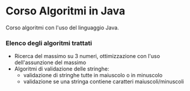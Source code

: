 # Corso Algoritmi in Java

Corso algoritmi con l'uso del linguaggio Java.

### Elenco degli algoritmi trattati

- Ricerca del massimo su 3 numeri, ottimizzazione con l'uso dell'assunzione del massimo
- Algoritmi di validazione delle stringhe:
  - validazione di stringhe tutte in maiuscolo o in minuscolo
  - validazione se una stringa contiene caratteri maiuscoli/minuscoli